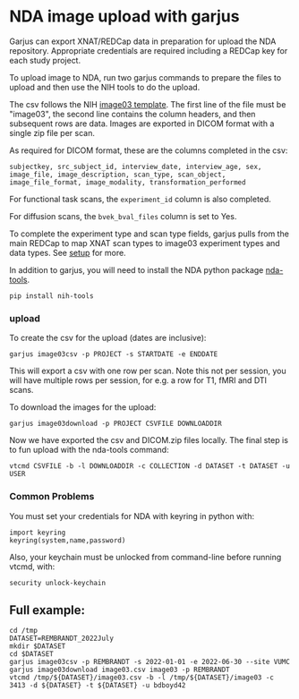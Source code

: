 # NDA image upload with garjus

Garjus can export XNAT/REDCap data in preparation for upload the NDA repository. Appropriate credentials are required including a REDCap key for each study project.

To upload image to NDA, run two garjus commands to prepare the files to upload and then use the NIH tools to do the upload.

The csv follows the NIH [image03 template](https://nda.nih.gov/api/datadictionary/v2/datastructure/image03/template). The first line of the file must be "image03", the second line contains the column headers, and then subsequent rows are data. Images are exported in DICOM format with a single zip file per scan. 

As required for DICOM format, these are the columns completed in the csv:

```
subjectkey, src_subject_id, interview_date, interview_age, sex, image_file, image_description, scan_type, scan_object, image_file_format, image_modality, transformation_performed
```

For functional task scans, the ```experiment_id``` column is also completed.

For diffusion scans, the ```bvek_bval_files``` column is set to Yes.

To complete the experiment type and scan type fields, garjus pulls from the main REDCap to map XNAT scan types to image03 experiment types and data types. See [setup](docs/setup.md) for more.

In addition to garjus, you will need to install the NDA python package [nda-tools](https://github.com/NDAR/nda-tools).

```
pip install nih-tools
```

### upload

To create the csv for the upload (dates are inclusive):

```
garjus image03csv -p PROJECT -s STARTDATE -e ENDDATE
```

This will export a csv with one row per scan. Note this not per session, you will have multiple rows per session, for e.g. a row for T1, fMRI and DTI scans.

To download the images for the upload:

```
garjus image03download -p PROJECT CSVFILE DOWNLOADDIR
```

Now we have exported the csv and DICOM.zip files locally. The final step is to fun upload with the nda-tools command:

```
vtcmd CSVFILE -b -l DOWNLOADDIR -c COLLECTION -d DATASET -t DATASET -u USER
```

### Common Problems
You must set your credentials for NDA with keyring in python with:

```
import keyring
keyring(system,name,password)
```

Also, your keychain must be unlocked from command-line before running vtcmd, with:

```
security unlock-keychain
```



## Full example:

```
cd /tmp
DATASET=REMBRANDT_2022July
mkdir $DATASET
cd $DATASET
garjus image03csv -p REMBRANDT -s 2022-01-01 -e 2022-06-30 --site VUMC
garjus image03download image03.csv image03 -p REMBRANDT
vtcmd /tmp/${DATASET}/image03.csv -b -l /tmp/${DATASET}/image03 -c 3413 -d ${DATASET} -t ${DATASET} -u bdboyd42
```

